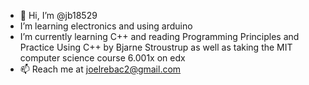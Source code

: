 - 👋 Hi, I’m @jb18529
-  I’m learning electronics and using arduino
-  I’m currently learning C++ and reading Programming Principles and Practice Using C++ by Bjarne Stroustrup as well as taking the MIT computer science course 6.001x on edx
- 📫 Reach me at joelrebac2@gmail.com



